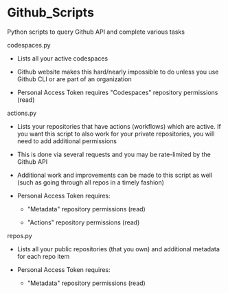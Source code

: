 # Github_Scripts
Python scripts to query Github API and complete various tasks

codespaces.py

- Lists all your active codespaces 

- Github website makes this hard/nearly impossible to do unless you use Github CLI or are part of an organization

- Personal Access Token requires "Codespaces" repository permissions (read)

actions.py

- Lists your repositories that have actions (workflows) which are active. If you want this script to also work for your private repositories, you will need to add additional permissions

- This is done via several requests and you may be rate-limited by the Github API

- Additional work and improvements can be made to this script as well (such as going through all repos in a timely fashion)

- Personal Access Token requires:
    
    * "Metadata" repository permissions (read) 

    * "Actions" repository permissions (read)

repos.py

- Lists all your public repositories (that you own) and additional metadata for each repo item

- Personal Access Token requires:
    
    * "Metadata" repository permissions (read) 

